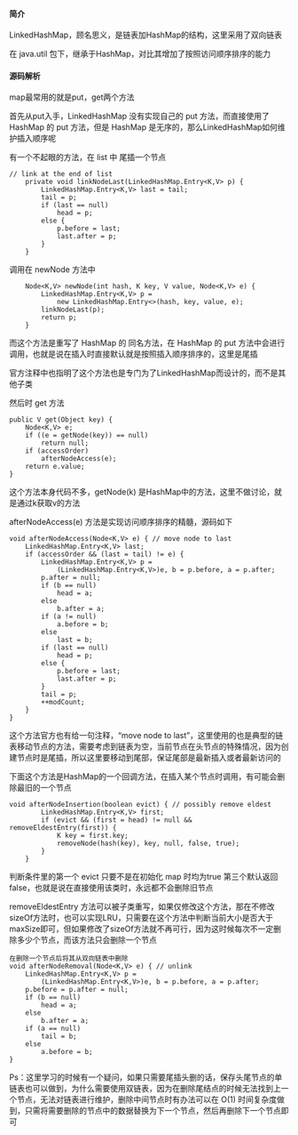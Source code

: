 #### 简介
LinkedHashMap，顾名思义，是链表加HashMap的结构，这里采用了双向链表

在 java.util 包下，继承于HashMap，对比其增加了按照访问顺序排序的能力

#### 源码解析


map最常用的就是put，get两个方法

首先从put入手，LinkedHashMap 没有实现自己的 put 方法，而直接使用了 HashMap 的 put 方法，但是 HashMap 是无序的，那么LinkedHashMap如何维护插入顺序呢

有一个不起眼的方法，在 list 中 尾插一个节点

```
// link at the end of list
    private void linkNodeLast(LinkedHashMap.Entry<K,V> p) {
        LinkedHashMap.Entry<K,V> last = tail;
        tail = p;
        if (last == null)
            head = p;
        else {
            p.before = last;
            last.after = p;
        }
    }
```
调用在 newNode 方法中
```
    Node<K,V> newNode(int hash, K key, V value, Node<K,V> e) {
        LinkedHashMap.Entry<K,V> p =
            new LinkedHashMap.Entry<>(hash, key, value, e);
        linkNodeLast(p);
        return p;
    }
```

而这个方法是重写了 HashMap 的 同名方法，在 HashMap 的 put 方法中会进行调用，也就是说在插入时直接默认就是按照插入顺序排序的，这里是尾插

官方注释中也指明了这个方法也是专门为了LinkedHashMap而设计的，而不是其他子类


然后时 get 方法
```
public V get(Object key) {
    Node<K,V> e;
    if ((e = getNode(key)) == null)
        return null;
    if (accessOrder)
        afterNodeAccess(e);
    return e.value;
}
```

这个方法本身代码不多，getNode(k) 是HashMap中的方法，这里不做讨论，就是通过k获取v的方法

afterNodeAccess(e) 方法是实现访问顺序排序的精髓，源码如下

```
void afterNodeAccess(Node<K,V> e) { // move node to last
    LinkedHashMap.Entry<K,V> last;
    if (accessOrder && (last = tail) != e) {
        LinkedHashMap.Entry<K,V> p =
            (LinkedHashMap.Entry<K,V>)e, b = p.before, a = p.after;
        p.after = null;
        if (b == null)
            head = a;
        else
            b.after = a;
        if (a != null)
            a.before = b;
        else
            last = b;
        if (last == null)
            head = p;
        else {
            p.before = last;
            last.after = p;
        }
        tail = p;
        ++modCount;
    }
}
```
这个方法官方也有给一句注释，“move node to last”，这里使用的也是典型的链表移动节点的方法，需要考虑到链表为空，当前节点在头节点的特殊情况，因为创建节点时是尾插，所以这里要移动到尾部，保证尾部是最新插入或者最新访问的


下面这个方法是HashMap的一个回调方法，在插入某个节点时调用，有可能会删除最旧的一个节点
```
void afterNodeInsertion(boolean evict) { // possibly remove eldest
        LinkedHashMap.Entry<K,V> first;
        if (evict && (first = head) != null && removeEldestEntry(first)) {
            K key = first.key;
            removeNode(hash(key), key, null, false, true);
        }
    }
```
判断条件里的第一个 evict 只要不是在初始化 map 时均为true
第三个默认返回false，也就是说在直接使用该类时，永远都不会删除旧节点

removeEldestEntry 方法可以被子类重写，如果仅修改这个方法，那在不修改sizeOf方法时，也可以实现LRU，只需要在这个方法中判断当前大小是否大于maxSize即可，但如果修改了sizeOf方法就不再可行，因为这时候每次不一定删除多少个节点，而该方法只会删除一个节点

```
在删除一个节点后将其从双向链表中删除
void afterNodeRemoval(Node<K,V> e) { // unlink
    LinkedHashMap.Entry<K,V> p =
        (LinkedHashMap.Entry<K,V>)e, b = p.before, a = p.after;
    p.before = p.after = null;
    if (b == null)
        head = a;
    else
        b.after = a;
    if (a == null)
        tail = b;
    else
        a.before = b;
}
```

Ps：这里学习的时候有一个疑问，如果只需要尾插头删的话，保存头尾节点的单链表也可以做到，为什么需要使用双链表，因为在删除尾结点的时候无法找到上一个节点，无法对链表进行维护，删除中间节点时有办法可以在 O(1) 时间复杂度做到，只需将需要删除的节点中的数据替换为下一个节点，然后再删除下一个节点即可

